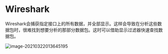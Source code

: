 # Wireshark

Wireshark会捕获指定接口上的所有数据，并全部显示。这样会导致在分析这些数据包时，很难找到想要分析的那部分数据包。这时可以借助显示过滤器快速查找数据包。

![image-20210322013645195](https://img.codekissyoung.com/2021/03/22/6073348a542512897936d0fcf261829d.png)
